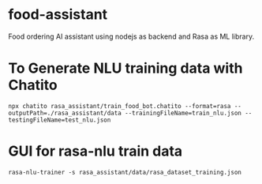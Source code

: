 # food-assistant
Food ordering AI assistant using nodejs as backend and Rasa as ML library.

# To Generate NLU training data with Chatito
    npx chatito rasa_assistant/train_food_bot.chatito --format=rasa --outputPath=./rasa_assistant/data --trainingFileName=train_nlu.json --testingFileName=test_nlu.json

# GUI for rasa-nlu train data
    rasa-nlu-trainer -s rasa_assistant/data/rasa_dataset_training.json
